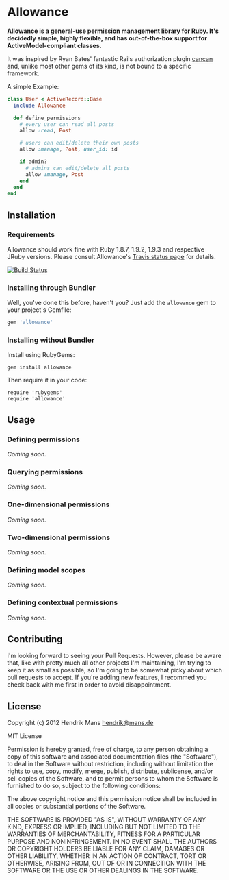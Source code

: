 # Allowance

**Allowance is a general-use permission management library for Ruby.
It's decidedly simple, highly flexible, and has out-of-the-box support
for ActiveModel-compliant classes.**

It was inspired by Ryan Bates' fantastic Rails authorization plugin [cancan](https://github.com/ryanb/cancan) and, unlike most other gems
of its kind, is not bound to a specific framework.

A simple Example:

``` ruby
class User < ActiveRecord::Base
  include Allowance

  def define_permissions
    # every user can read all posts
    allow :read, Post

    # users can edit/delete their own posts
    allow :manage, Post, user_id: id

    if admin?
      # admins can edit/delete all posts
      allow :manage, Post
    end
  end
end
```



## Installation

### Requirements

Allowance should work fine with Ruby 1.8.7, 1.9.2, 1.9.3 and respective JRuby versions. Please consult Allowance's [Travis status page](http://travis-ci.org/hmans/allowance) for details.

[![Build Status](https://secure.travis-ci.org/hmans/allowance.png?branch=master)](http://travis-ci.org/hmans/allowance)

### Installing through Bundler

Well, you've done this before, haven't you? Just add the `allowance` gem to your project's Gemfile:

``` ruby
gem 'allowance'
```

### Installing without Bundler

Install using RubyGems:

```
gem install allowance
```

Then require it in your code:

```
require 'rubygems'
require 'allowance'
```


## Usage

### Defining permissions

_Coming soon._

### Querying permissions

_Coming soon._

### One-dimensional permissions

_Coming soon._

### Two-dimensional permissions

_Coming soon._


### Defining model scopes

_Coming soon._

### Defining contextual permissions

_Coming soon._

## Contributing

I'm looking forward to seeing your Pull Requests. However, please be aware that,
like with pretty much all other projects I'm maintaining, I'm trying to keep it
as small as possible, so I'm going to be somewhat picky about which pull
requests to accept. If you're adding new features, I recommed you check back
with me first in order to avoid disappointment.

## License

Copyright (c) 2012 Hendrik Mans <hendrik@mans.de>

MIT License

Permission is hereby granted, free of charge, to any person obtaining
a copy of this software and associated documentation files (the
"Software"), to deal in the Software without restriction, including
without limitation the rights to use, copy, modify, merge, publish,
distribute, sublicense, and/or sell copies of the Software, and to
permit persons to whom the Software is furnished to do so, subject to
the following conditions:

The above copyright notice and this permission notice shall be
included in all copies or substantial portions of the Software.

THE SOFTWARE IS PROVIDED "AS IS", WITHOUT WARRANTY OF ANY KIND,
EXPRESS OR IMPLIED, INCLUDING BUT NOT LIMITED TO THE WARRANTIES OF
MERCHANTABILITY, FITNESS FOR A PARTICULAR PURPOSE AND
NONINFRINGEMENT. IN NO EVENT SHALL THE AUTHORS OR COPYRIGHT HOLDERS BE
LIABLE FOR ANY CLAIM, DAMAGES OR OTHER LIABILITY, WHETHER IN AN ACTION
OF CONTRACT, TORT OR OTHERWISE, ARISING FROM, OUT OF OR IN CONNECTION
WITH THE SOFTWARE OR THE USE OR OTHER DEALINGS IN THE SOFTWARE.
